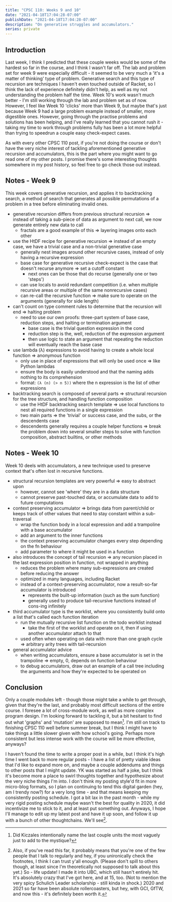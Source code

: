 ```yaml
---
title: "CPSC 110: Weeks 9 and 10"
date: "2021-04-18T17:04:28-07:00"
publishDate: "2021-04-18T17:04:28-07:00"
description: "On generative struggles and accumulators."
series: private
---
```


## Introduction

Last week, I think I predicted that these couple weeks would be some of the hardest so far in the course, and I think I wasn't far off. The lab and problem set for week 9 were especially difficult - it seemed to be very much a 'it's a matter of thinking' type of problem. Generative search and this type of recursion are techniques I haven't even touched outside of Racket, so I think the lack of experience definitely didn't help, as well as my not understanding the problem half the time. Week 10's work wasn't much better - I'm still working through the lab and problem set as of now. However, I feel like Week 10 'clicks' more than Week 9, but maybe that's just because Week 9 had a large problem example instead of smaller, more digestible ones. However, going through the practise problems and solutions has been helping, and I've really learned that you cannot rush it - taking my time to work through problems fully has been a lot more helpful than trying to speedrun a couple easy check-expect cases.

As with every other CPSC 110 post, if you're not doing the course or don't have the very niche interest of tackling aforementioned generative recursion and accumulators, this is the part where you might want to go read one of my other posts. I promise there's some interesting thoughts somewhere in my post history, so feel free to go check those out instead.

## Notes - Week 9

This week covers generative recursion, and applies it to backtracking search, a method of search that generates all possible permutations of a problem in a tree before eliminating invalid ones.

- generative recursion differs from previous structural recursion => instead of taking a sub-piece of data as argument to next call, we now generate entirely new data to call
  - fractals are a good example of this => layering images onto each other
- use the HtDF recipe for generative recursion => instead of an empty case, we have a trivial case and a non-trivial generative case
  - generally nest images around other recursive cases, instead of only having a recursive expression
  - base case for generative recursive check-expect is the case that doesn't recurse anymore => set a cutoff constant
    - next ones can be those that do recurse (generally one or two 'steps')
  - can use locals to avoid redundant competition (i.e. when multiple recursive areas or multiple of the same nonrecursive cases)
  - can re-call the recursive function => make sure to operate on the arguments (generally for side length)
- can't count on type comment rules to determine that the recursion will end => halting problem
  - need to use our own proofs: three-part system of base case, reduction steps, and halting or termination argument
    - base case is the trivial question expression in the cond
    - reduction step is the, well, reduction of the expression argument
    - then use logic to state an argument that repeating the reduction will eventually reach the base case
- use lambda (λ) expressions to avoid having to create a whole local function => anonymous function
  - only use in place of expressions that will only be used once => like Python lambdas
  - ensure the body is easily understood and that the naming adds nothing to its comprehension
  - format: `(λ (n) (> n 5))` where the n expression is the list of other expressions
- backtracking search is composed of several parts => structural recursion for the tree structure, and handling function composition
  - use the HtDF backtracking search template => use local functions to nest all required functions in a single expression
  - two main parts => the 'trivial' or success case, and the subs, or the descendents case
  - descendents generally requires a couple helper functions => break the problem down into several smaller steps to solve with function composition, abstract builtins, or other methods

## Notes - Week 10

Week 10 deels with accumulators, a new technique used to preserve context that's often lost in recursive functions.

- structural recursion templates are very powerful => easy to abstract upon
  - however, cannot see 'where' they are in a data structure
  - cannot preserve past-touched data, or accumulate data to add to future computations
- context preserving accumulator => brings data from parent/child or keeps track of other values that need to stay constant within a sub-traversal
  - wrap the function body in a local expression and add a trampoline with a base accumulator
  - add an argument to the inner functions
  - the context preserving accumulator changes every step depending on the fn behaviour
  - add parameter to where it might be used in a function
- also introduces the concept of tail recursion => any recursion placed in the last expression position in function, not wrapped in anything
  - reduces the problem where many sub-expressions are created before reducing the answer
  - optimized in many languages, including Racket
  - instead of a context-preserving accumulator, now a result-so-far accumulator is introduced
    - represents the built-up information (such as the sum function)
    - generally used to produce tail-recursive functions instead of cons-ing infinitely
- third accumulator type is the worklist, where you consistently build onto a list that's called each function iteration
  - run the mutually recursive list function on the todo worklist instead
    - take the first of the worklist and operate on it, then if using another accumulator attach to that
  - used often when operating on data with more than one graph cycle => arbitrary arity trees with tail-recursion
- general accumulator advice
  - when writing accumulators, ensure a base accumulator is set in the trampoline => empty, 0, depends on function behaviour
  - to debug accumulators, draw out an example of a call tree including the arguments and how they're expected to be operated on

## Conclusion

Only a couple modules left - though those might take a while to get through, given that they're the last, and probably most difficult sections of the entire course. I foresee a lot of cross-module work, as well as more complex program design. I'm looking forward to tackling it, but a bit hesitant to find out what 'graphs' and 'mutation' are supposed to mean[^1]. I'm still on track to finishing CPSC 110 well before summer break, but I think I might have to take things a little slower given with how school's going. Perhaps more consistent but less intense work with the course will be more effective, anyways?

I haven't found the time to write a proper post in a while, but I think it's high time I went back to more regular posts - I have a list of pretty viable ideas that I'd like to expand more on, and maybe a couple addendums and things to other posts that I might update. YK was started as half a joke, but I think it's become more a place to swirl thoughts together and hypothesize about the very niche things I'm into. I don't think my posting style'd fit in more micro-blog formats, so I plan on continuing to tend this digital garden (hey, am I trendy now?) for a very long time - and that means keeping my consistently posting schedule. I got a bit lax in the past month - while my very rigid posting schedule maybe wasn't the best for quality in 2020, it did incentivize me to stick to it, and at least put something out. Anyways, I hope I'll manage to edit up my latest post and have it up soon, and follow it up with a bunch of other thoughtchains. We'll see[^2].

[^1]: Did Kiczales intentionally name the last couple units the most vaguely just to add to the mystique?
[^2]: Also, if you've read this far, it probably means that you're one of the few people that I talk to regularly and hey, if you unironically check the footnotes, I think I can trust y'all enough. (Please don't spill to others though, at least since I'm theoretically not supposed to talk about this yet.) So - life update! I made it into UBC, which still hasn't entirely hit. It's absolutely crazy that I've got here, and at 15, too. (Not to mention the very spicy Schulich Leader scholarship - still kinda in shock.) 2020 and 2021 so far have been absolute rollercoasters, but hey, with GCI, GfTW, and now this - it's definitely been worth it.
